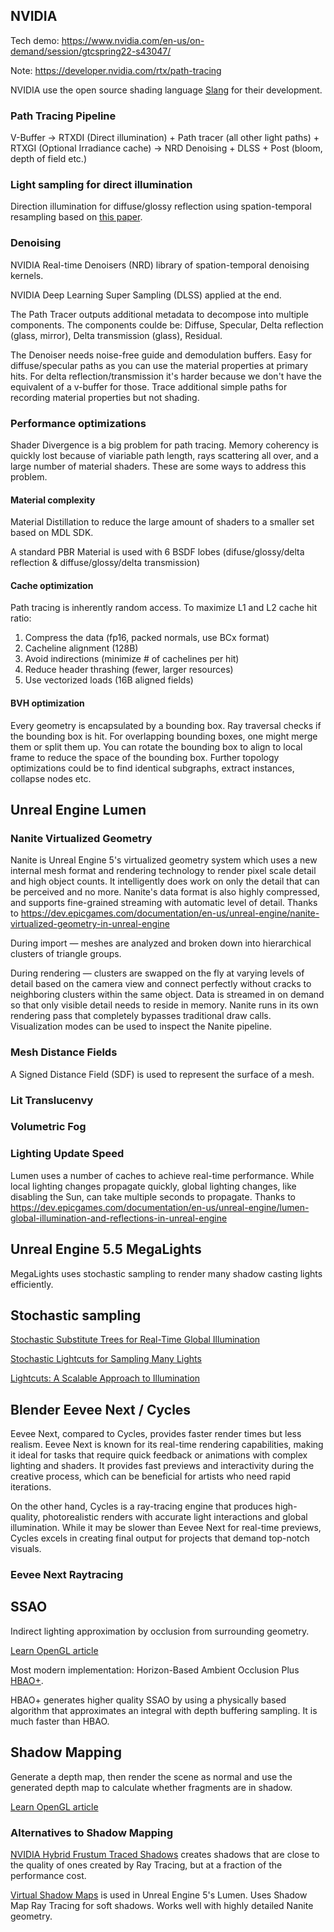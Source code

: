 ## NVIDIA
Tech demo: https://www.nvidia.com/en-us/on-demand/session/gtcspring22-s43047/

Note: https://developer.nvidia.com/rtx/path-tracing

NVIDIA use the open source shading language [Slang](https://github.com/shader-slang/slang) for their development.

### Path Tracing Pipeline
V-Buffer -> RTXDI (Direct illumination) + Path tracer (all other light paths) + RTXGI (Optional Irradiance cache) -> NRD Denoising + DLSS + Post (bloom, depth of field etc.)

### Light sampling for direct illumination
Direction illumination for diffuse/glossy reflection
using spation-temporal resampling based on [this paper](https://research.nvidia.com/sites/default/files/pubs/2020-07_Spatiotemporal-reservoir-resampling/ReSTIR.pdf).

### Denoising
NVIDIA Real-time Denoisers (NRD) library of spation-temporal denoising kernels.

NVIDIA Deep Learning Super Sampling (DLSS) applied at the end.

The Path Tracer outputs additional metadata to decompose into multiple components. The components coulde be: Diffuse, Specular, Delta reflection (glass, mirror), Delta transmission (glass), Residual.

The Denoiser needs noise-free guide and demodulation buffers. Easy for diffuse/specular paths as you can use the material properties at primary hits. For delta reflection/transmission it's harder because we don't have the equivalent of a v-buffer for those. Trace additional simple paths for recording material properties but not shading.

### Performance optimizations
Shader Divergence is a big problem for path tracing. Memory coherency is quickly lost because of viariable path length, rays scattering all over, and a large number of material shaders. These are some ways to address this problem.

#### Material complexity
Material Distillation to reduce the large amount of shaders to a smaller set based on MDL SDK. 

A standard PBR Material is used with 6 BSDF lobes (difuse/glossy/delta reflection & diffuse/glossy/delta transmission)
#### Cache optimization
Path tracing is inherently random access. To maximize L1 and L2 cache hit ratio:

1. Compress the data (fp16, packed normals, use BCx format)
2. Cacheline alignment (128B)
3. Avoid indirections (minimize # of cachelines per hit)
4. Reduce header thrashing (fewer, larger resources)
5. Use vectorized loads (16B aligned fields)
#### BVH optimization
Every geometry is encapsulated by a bounding box. Ray traversal checks if the bounding box is hit. For overlapping bounding boxes, one might merge them or split them up. You can rotate the bounding box to align to local frame to reduce the space of the bounding box. Further topology optimizations could be to find identical subgraphs, extract instances, collapse nodes etc.


## Unreal Engine Lumen

### Nanite Virtualized Geometry
Nanite is Unreal Engine 5's virtualized geometry system which uses a new internal mesh format and rendering technology to render pixel scale detail and high object counts. It intelligently does work on only the detail that can be perceived and no more. Nanite's data format is also highly compressed, and supports fine-grained streaming with automatic level of detail. Thanks to https://dev.epicgames.com/documentation/en-us/unreal-engine/nanite-virtualized-geometry-in-unreal-engine

During import — meshes are analyzed and broken down into hierarchical clusters of triangle groups.

During rendering — clusters are swapped on the fly at varying levels of detail based on the camera view and connect perfectly without cracks to neighboring clusters within the same object. Data is streamed in on demand so that only visible detail needs to reside in memory. Nanite runs in its own rendering pass that completely bypasses traditional draw calls. Visualization modes can be used to inspect the Nanite pipeline.

### Mesh Distance Fields
A Signed Distance Field (SDF) is used to represent the surface of a mesh.

### Lit Translucenvy

### Volumetric Fog

### Lighting Update Speed
Lumen uses a number of caches to achieve real-time performance. While local lighting changes propagate quickly, global lighting changes, like disabling the Sun, can take multiple seconds to propagate. Thanks to https://dev.epicgames.com/documentation/en-us/unreal-engine/lumen-global-illumination-and-reflections-in-unreal-engine

## Unreal Engine 5.5 MegaLights
MegaLights uses stochastic sampling to render many shadow casting lights efficiently.


## Stochastic sampling
[Stochastic Substitute Trees for Real-Time Global Illumination](https://www.tugraz.at/fileadmin/user_upload/Institute/ICG/Downloads/team_steinberger/Publications/SST.pdf)

[Stochastic Lightcuts for Sampling Many Lights](http://www.cemyuksel.com/research/stochasticlightcuts/stochasticlightcuts_tvcg.pdf)

[Lightcuts: A Scalable Approach to Illumination](https://www.graphics.cornell.edu/~bjw/lightcuts.pdf)


## Blender Eevee Next / Cycles
Eevee Next, compared to Cycles, provides faster render times but less realism. Eevee Next is known for its real-time rendering capabilities, making it ideal for tasks that require quick feedback or animations with complex lighting and shaders. It provides fast previews and interactivity during the creative process, which can be beneficial for artists who need rapid iterations.

On the other hand, Cycles is a ray-tracing engine that produces high-quality, photorealistic renders with accurate light interactions and global illumination. While it may be slower than Eevee Next for real-time previews, Cycles excels in creating final output for projects that demand top-notch visuals.

### Eevee Next Raytracing


## SSAO

Indirect lighting approximation by occlusion from surrounding geometry.

[Learn OpenGL article](https://learnopengl.com/Advanced-Lighting/SSAO)

Most modern implementation: Horizon-Based Ambient Occlusion Plus [HBAO+](https://developer.nvidia.com/rendering-technologies/horizon-based-ambient-occlusion-plus).

HBAO+ generates higher quality SSAO by using a physically based algorithm that approximates an integral with depth buffering sampling. It is much faster than HBAO.

## Shadow Mapping
Generate a depth map, then render the scene as normal and use the generated depth map to calculate whether fragments are in shadow.

[Learn OpenGL article](https://learnopengl.com/Advanced-Lighting/Shadows/Shadow-Mapping)

### Alternatives to Shadow Mapping
[NVIDIA Hybrid Frustum Traced Shadows](https://developer.nvidia.com/rendering-technologies/horizon-based-ambient-occlusion-plus) creates shadows that are close to the quality of ones created by Ray Tracing, but at a fraction of the performance cost.

[Virtual Shadow Maps](https://dev.epicgames.com/documentation/en-us/unreal-engine/virtual-shadow-maps-in-unreal-engine) is used in Unreal Engine 5's Lumen. Uses Shadow Map Ray Tracing for soft shadows. Works well with highly detailed Nanite geometry.


